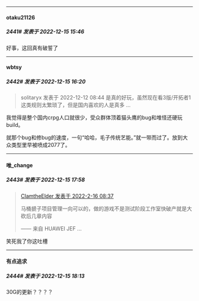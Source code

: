 

*****

####  otaku21126  
##### 2441#       发表于 2022-12-15 15:46

好事，这回真有破誓了



*****

####  wbtsy  
##### 2442#       发表于 2022-12-15 16:20

<blockquote>solitaryx 发表于 2022-12-12 08:44
是真的好玩，虽然现在看3版/开拓者1这类规则太繁琐了，但是国内喜欢的人是真多 ...</blockquote>
我觉得是整个国内crpg人口就很少，受众群体顶着猫头鹰的bug和堆怪还硬玩build。

就那个bug和修bug的速度，一句“哈哈，毛子传统艺能。”就一带而过了。放到大众类型里早被喷成2077了。



*****

####  唯_change  
##### 2443#       发表于 2022-12-15 17:58

<blockquote><a href="httphttps://bbs.saraba1st.com/2b/forum.php?mod=redirect&amp;goto=findpost&amp;pid=54706434&amp;ptid=1914598" target="_blank">ClamtheElder 发表于 2022-2-16 08:37</a>

马桶搋子项目管理一向可以的，做的游戏不是测试阶段工作室快破产就是大砍后几章内容

—— 来自 HUAWEI JEF ...</blockquote>
笑死我了你这吐槽



*****

####  有点追求  
##### 2444#       发表于 2022-12-15 18:13

30G的更新？？？？

